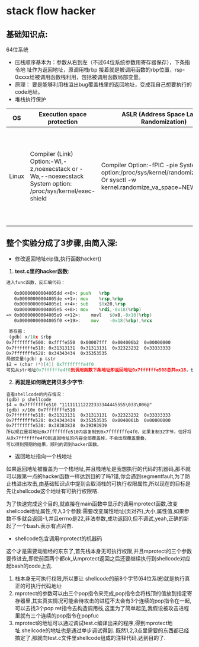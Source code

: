 # stack flow hacker
## 基础知识点:
64位系统
- 压栈顺序基本为：参数从右到左（不过64位系统参数用寄存器保存），下条指令地
址作为返回地址，原调用栈rbp
接着就是被调用函数的rbp位置，rsp-0xxxx给被调用函数栈利用，包括被调用函数局部变量。
- 原理：
要是能够利用栈溢出bug覆盖栈里的返回地址，变成我自己想要执行的code地址。
- 堆栈执行保护

OS | Execution space protection	 | ASLR (Address Space Layout Randomization) | Description | Check Tool
------------ | ------------- | ------------ | ------------ | ------------
Linux | Compiler (Link) Option:-Wl,-z,noexecstack or -Wa,--noexecstack System option: /proc/sys/kernel/exec-shield  | Compiler Option:-fPIC -pie System option:/proc/sys/kernel/randomize_va_space Or sysctl -w kernel.randomize_va_space=NEWVALUE | Linux has enabled a weak[6] form of ASLR by default since kernel version 2.6.12 (released June 2005).|1) http://www.trapkit.de/tools/checksec.html2) find /lib -exec execstack -q {} \; -print 2> /dev/null | grep ^X  to check whether the stack is executable 3) execstack -q ~/lib/libfoo.so.1 ~/bin/bar will query executable stack marking of the given files.4) Command readelf -h -d /usr/sbin/smbd | grep ‘Type:.*DYN’ If the file has been compiled for PIE, the command will return something similar to the following:Type: DYN (Shared object file)

## 整个实验分成了3步骤,由简入深:
- 修改返回地址eip值,执行函数hacker()
1. **test.c里的hacker函数**:
``` asm
进入func函数，反汇编代码：

   0x00000000004005dd <+0>:	push   %rbp
   0x00000000004005de <+1>:	mov    %rsp,%rbp
   0x00000000004005e1 <+4>:	sub    $0x20,%rsp
   0x00000000004005e5 <+8>:	mov    %rdi,-0x18(%rbp)
=> 0x00000000004005e9 <+12>:	movl   $0x0,-0x10(%rbp)
   0x00000000004005f0 <+19>:	mov    -0x18(%rbp),%rcx

 寄存器：
 (gdb) x/10x $rbp
0x7fffffffe500:	0xffffe550	0x00007fff	0x004006b2	0x00000000
0x7fffffffe510:	0x31313131	0x31313131	0x32323232	0x33333333
0x7fffffffe520:	0x34343434	0x35353535
局部变量(gdb) p	&str
$2 = (char (*)[4]) 0x7fffffffe4f0
可见从str地址0x7ffffffe4f0到调用函数下条地址即返回地址0x7ffffffe508总共ox18，也就是24（换台机器可能就不是这个值），所以test.c确定pEIP地址的时候是数组的第24位。
```
2. **再就是如何确定拷贝多少字节**:
``` gdb
查看shellcode的内存情况：
(gdb) p	shellcode
$4 = 0x7fffffffe510 "111111112222333344445555\033\006@"
(gdb) x/10x 0x7fffffffe510
0x7fffffffe510:	0x31313131	0x31313131	0x32323232	0x33333333
0x7fffffffe520:	0x34343434	0x35353535	0x0040061b	0x00000000
0x7fffffffe530:	0x38383838	0x39393939
所以现在是将地址0x7fffffffe510内容复制到0x7fffffffe4f0，如果复制32字节，恰好将从0x7fffffffe4f0到返回地址的内容全部覆盖掉，不会出现覆盖重叠，
可以得到预期的结果，顺利的调到hacker函数。
```
- 返回地址指向一个栈地址


如果返回地址被覆盖为一个栈地址,并且栈地址是我想执行的代码的机器码,那不就可以跟第一点的hacker函数一样达到目的了吗?错,你会遇到segmentfault,为了防止栈溢出攻击,由基础知识点中提到会取消栈的可执行权限属性,所以现在的目标是先让shellcode这个地址有可执行权限咯.


为了快速完成这个目的,就直接在main函数中显示的调用mprotect函数,改变shellcode地址属性,传入3个参数:需要改变属性地址(页对齐),大小,属性值,如果参数不多就会返回-1,并且errno是22,非法参数,成功返回0,但不调试,yeah,正确的新起了一个bash.表示有点兴奋.


- shellcode包含调用mprotect的机器码


这个才是需要动脑经的东东了,首先栈本身无可执行权限,并且mprotect的三个参数要传进去,即使前面两个都ok,从mprotect返回之后还要继续执行到shellcode对应起bash的code上去.
1. 栈本身无可执行权限,所以要让 shellcode的前8个字节(64位系统)就是执行真正的可执行代码地址
2. mprotect的参数可以由三个pop指令来完成,pop指令会将栈顶的值放到指定寄存器里,其实真实情况可能会待攻击的进程不太会有3个连续的pop指令在一起,可以去找3个pop ret指令去构造调用栈,这里为了简单起见,我假设被攻击进程里就有三个连续的pop指令在popfuc
3. mprotect的地址可以通过调试test.c编译出来的程序,得到mprotect地址.shellcode的地址也是通过单步调试得到.
既然1,2,3点里需要的东西都已经搞定了,那就向test.c文件里shellcode组成的注释代码,达到目的了.
